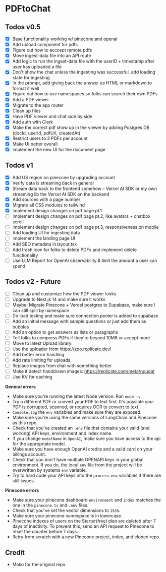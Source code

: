 # PDFtoChat

## Todos v0.5

- [x] Base functionality working w/ pinecone and openai
- [x] Add upload component for pdfs
- [x] Figure out how to acccept remote pdfs
- [x] Move ingest-data file into an API route
- [x] Add logic to run the ingest-data file with the userID + timestamp after user has uploaded a file
- [x] Don't show the chat unless the ingesting was successful, add loading state for ingesting
- [x] In the prompt, add giving back the answer as HTML or markdown to format it well
- [x] Figure out how to use namespaces so folks can search their own PDFs
- [x] Add a PDF viewer
- [x] Migrate to the app router
- [x] Clean up files
- [x] Have PDF viewer and chat side by side
- [x] Add auth with Clerk
- [x] Make the correct pdf show up in the viewer by adding Postgres DB (docId, userId, pdfUrl, createdAt)
- [x] Restrict users to 3 PDFs per account
- [x] Make UI better overall
- [x] Implement the new UI for the document page

## Todos v1

- [x] Add US region on pinecone by upgrading account
- [x] Verify data is streaming back in general
- [x] Stream data back to the frontend somehow – Vercel AI SDK or my own streaming lib the Vercel AI SDK on the backend
- [x] Add sources with a page number
- [x] Migrate all CSS modules to tailwind
- [x] Implement design changes on pdf page pt.1
- [ ] Implement design changes on pdf page pt.2, like avatars + chatbox scroll
- [ ] Implement design changes on pdf page pt.3, responsiveness on mobile
- [ ] Add loading UI for ingesting data
- [ ] Implement the landing page UI
- [ ] Add SEO metadata in layout.tsx
- [ ] Add trash icon for folks to delete PDFs and implement delete functionality
- [ ] Use LLM Report for OpenAI observability & limit the amount a user can spend

## Todos v2 - Future

- [ ] Clean up and customize how the PDF viewer looks
- [ ] Upgrade to Next.js 14 and make sure it works
- [ ] Maybe: Migrate Pinecone + Vercel postgres to Supabase, make sure I can still split by namespace
- [ ] Do load testing and make sure connection pooler is added to supabase
- [ ] Add an initial message with sample questions or just add them as bubbles
- [ ] Add an option to get answers as lists or paragraphs
- [ ] Tell folks to compress PDFs if they're beyond 10MB or accept more
- [ ] Move to latest Upload library
- [ ] Use the uploader from https://zoo.replicate.dev/
- [ ] Add better error handling
- [ ] Add rate limiting for uploads
- [ ] Replace images from chat with something better
- [ ] Make it detect handdrawn images: https://replicate.com/meta/nougat
- [ ] Use KV for caching

**General errors**

- Make sure you're running the latest Node version. Run `node -v`
- Try a different PDF or convert your PDF to text first. It's possible your PDF is corrupted, scanned, or requires OCR to convert to text.
- `Console.log` the `env` variables and make sure they are exposed.
- Make sure you're using the same versions of LangChain and Pinecone as this repo.
- Check that you've created an `.env` file that contains your valid (and working) API keys, environment and index name.
- If you change `modelName` in `OpenAI`, make sure you have access to the api for the appropriate model.
- Make sure you have enough OpenAI credits and a valid card on your billings account.
- Check that you don't have multiple OPENAPI keys in your global environment. If you do, the local `env` file from the project will be overwritten by systems `env` variable.
- Try to hard code your API keys into the `process.env` variables if there are still issues.

**Pinecone errors**

- Make sure your pinecone dashboard `environment` and `index` matches the one in the `pinecone.ts` and `.env` files.
- Check that you've set the vector dimensions to `1536`.
- Make sure your pinecone namespace is in lowercase.
- Pinecone indexes of users on the Starter(free) plan are deleted after 7 days of inactivity. To prevent this, send an API request to Pinecone to reset the counter before 7 days.
- Retry from scratch with a new Pinecone project, index, and cloned repo.

## Credit

- Mako for the original repo
